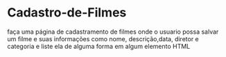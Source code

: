 # Cadastro-de-Filmes
 faça uma página de cadastramento de filmes onde o usuario possa salvar um filme e suas informações como nome, descrição,data, diretor e categoria e liste ela de alguma forma em algum elemento HTML
